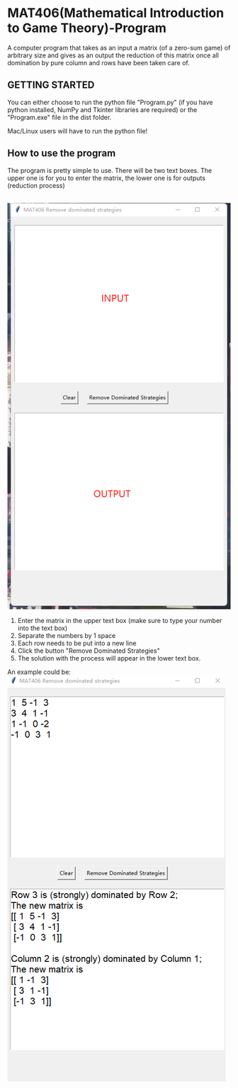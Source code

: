 # MAT406(Mathematical Introduction to Game Theory)-Program
A computer program that takes as an input a matrix (of a  zero-sum game) of arbitrary size and gives as an output the reduction of this matrix once all domination by pure column and rows have been taken care of.

## GETTING STARTED
You can either choose to run the python file "Program.py" (if you have python installed, NumPy and Tkinter libraries are required) or the "Program.exe" file in the dist folder.<br/>

Mac/Linux users will have to run the python file!<br/>

## How to use the program
The program is pretty simple to use. There will be two text boxes. The upper one is for you to enter the matrix, the lower one is for outputs (reduction process)

<br/>
<img src="./rdm/1.png"/>
<br/>

1. Enter the matrix in the upper text box (make sure to type your number into the text box) <br/>
2. Separate the numbers by 1 space <br/>
3. Each row needs to be put into a new line <br/>
4. Click the button "Remove Dominated Strategies" <br/>
5. The solution with the process will appear in the lower text box. <br/>

An example could be:
<br/>
<img src="./rdm/2.png"/>
<br/>
